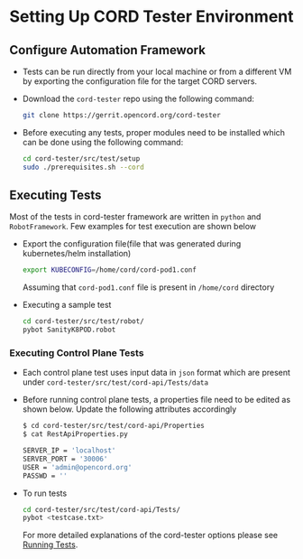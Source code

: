 # Setting Up CORD Tester Environment

## Configure Automation Framework

* Tests can be run directly from your local machine or from a different VM by exporting the
  configuration file for the target CORD servers.
  
* Download the `cord-tester` repo using the following command:

  ```bash
  git clone https://gerrit.opencord.org/cord-tester
  ```

* Before executing any tests, proper modules need to be installed which can be
  done using the following command:

  ```bash
  cd cord-tester/src/test/setup
  sudo ./prerequisites.sh --cord
  ```

## Executing Tests

Most of the tests in cord-tester framework are written in `python` and
`RobotFramework`.  Few examples for test execution are shown below

* Export the configuration file(file that was generated during kubernetes/helm installation)

  ```bash
  export KUBECONFIG=/home/cord/cord-pod1.conf
  ```
  Assuming that `cord-pod1.conf` file is present in `/home/cord` directory

* Executing a sample test

  ```bash
  cd cord-tester/src/test/robot/
  pybot SanityK8POD.robot
  ```

### Executing Control Plane Tests

* Each control plane test uses input data in `json` format which are present
  under `cord-tester/src/test/cord-api/Tests/data`

* Before running control plane tests, a properties file need to be edited as
  shown below.  Update the following attributes accordingly

  ```bash
  $ cd cord-tester/src/test/cord-api/Properties
  $ cat RestApiProperties.py

  SERVER_IP = 'localhost'
  SERVER_PORT = '30006'
  USER = 'admin@opencord.org'
  PASSWD = ''
  ```

* To run tests

  ```bash
  cd cord-tester/src/test/cord-api/Tests/
  pybot <testcase.txt>
  ```
  For more detailed explanations of the cord-tester options please see [Running
  Tests](running.md).
